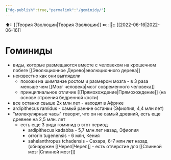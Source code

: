 ```yaml
---
{"dg-publish":true,"permalink":"/gominidy/"}
---
```



⬆:: [[Теория Эволюции\|Теория Эволюции]]
⬅:: 
📅:: [[2022-06-16\|2022-06-16]]

# Гоминиды
- виды, которые размещаются вместе с человеком на крошечном побеге [[Эволюционное Дерево\|эволюционного дерева]]
- неизвестно как они выглядели
	- похожи на шимпанзе ростом и размером мозга - в 3 раза меньше чем [[Мозг человека\|мозг современного человека]]
	- принципиальное отличие [[Прямохождение\|Прямохождение]] (на основе строения бедренной кости)
- все останки свыше 2х млн лет - находят в Африке
- ardipithecus ramidus - самый ранние останки (Эфиопия, 4,4 млн лет)
- "молекулярные часы" говорят, что он не самый древний, есть еще древнее на 2,5 млн. лет
	- есть еще 3 вида гоминид в этот период
		- ardipithecus kadabba - 5,7 млн лет назад, Эфиопия
		- orrorin tugenensis - 6 млн, Кения
		- sahelanthropus tchadensis - Сахара, 6-7 млн лет назад (обнаружен [[Череп\|Череп]] - есть отверстие для [[Спинной мозг\|Спинной мозг]])